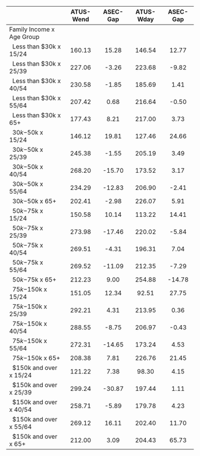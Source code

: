 
|                      |    ATUS-Wend |     ASEC-Gap |    ATUS-Wday |     ASEC-Gap |
| -------------------- | :----------: | :----------: | :----------: | :----------: |
| Family Income x Age Group |              |              |              |              |
| &nbsp;&nbsp;Less than $30k x 15/24 |       160.13 |        15.28 |       146.54 |        12.77 |
| &nbsp;&nbsp;Less than $30k x 25/39 |       227.06 |        -3.26 |       223.68 |        -9.82 |
| &nbsp;&nbsp;Less than $30k x 40/54 |       230.58 |        -1.85 |       185.69 |         1.41 |
| &nbsp;&nbsp;Less than $30k x 55/64 |       207.42 |         0.68 |       216.64 |        -0.50 |
| &nbsp;&nbsp;Less than $30k x 65+ |       177.43 |         8.21 |       217.00 |         3.73 |
| &nbsp;&nbsp;$30k-$50k x 15/24 |       146.12 |        19.81 |       127.46 |        24.66 |
| &nbsp;&nbsp;$30k-$50k x 25/39 |       245.38 |        -1.55 |       205.19 |         3.49 |
| &nbsp;&nbsp;$30k-$50k x 40/54 |       268.20 |       -15.70 |       173.52 |         3.17 |
| &nbsp;&nbsp;$30k-$50k x 55/64 |       234.29 |       -12.83 |       206.90 |        -2.41 |
| &nbsp;&nbsp;$30k-$50k x 65+ |       202.41 |        -2.98 |       226.07 |         5.91 |
| &nbsp;&nbsp;$50k-$75k x 15/24 |       150.58 |        10.14 |       113.22 |        14.41 |
| &nbsp;&nbsp;$50k-$75k x 25/39 |       273.98 |       -17.46 |       220.02 |        -5.84 |
| &nbsp;&nbsp;$50k-$75k x 40/54 |       269.51 |        -4.31 |       196.31 |         7.04 |
| &nbsp;&nbsp;$50k-$75k x 55/64 |       269.52 |       -11.09 |       212.35 |        -7.29 |
| &nbsp;&nbsp;$50k-$75k x 65+ |       212.23 |         9.00 |       254.88 |       -14.78 |
| &nbsp;&nbsp;$75k-$150k x 15/24 |       151.05 |        12.34 |        92.51 |        27.75 |
| &nbsp;&nbsp;$75k-$150k x 25/39 |       292.21 |         4.31 |       213.95 |         0.36 |
| &nbsp;&nbsp;$75k-$150k x 40/54 |       288.55 |        -8.75 |       206.97 |        -0.43 |
| &nbsp;&nbsp;$75k-$150k x 55/64 |       272.31 |       -14.65 |       173.24 |         4.53 |
| &nbsp;&nbsp;$75k-$150k x 65+ |       208.38 |         7.81 |       226.76 |        21.45 |
| &nbsp;&nbsp;$150k and over x 15/24 |       121.22 |         7.38 |        98.30 |         4.15 |
| &nbsp;&nbsp;$150k and over x 25/39 |       299.24 |       -30.87 |       197.44 |         1.11 |
| &nbsp;&nbsp;$150k and over x 40/54 |       258.71 |        -5.89 |       179.78 |         4.23 |
| &nbsp;&nbsp;$150k and over x 55/64 |       269.12 |        16.11 |       202.40 |        11.70 |
| &nbsp;&nbsp;$150k and over x 65+ |       212.00 |         3.09 |       204.43 |        65.73 |

